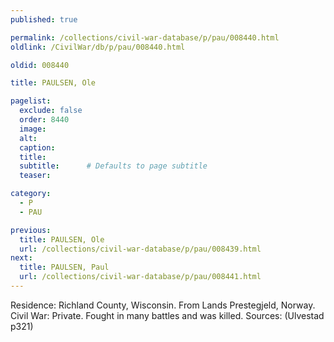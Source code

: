 ```yaml
---
published: true

permalink: /collections/civil-war-database/p/pau/008440.html
oldlink: /CivilWar/db/p/pau/008440.html

oldid: 008440

title: PAULSEN, Ole

pagelist:
  exclude: false
  order: 8440
  image: 
  alt:
  caption:
  title:
  subtitle:      # Defaults to page subtitle
  teaser:

category: 
  - P 
  - PAU

previous:
  title: PAULSEN, Ole
  url: /collections/civil-war-database/p/pau/008439.html  
next:
  title: PAULSEN, Paul
  url: /collections/civil-war-database/p/pau/008441.html   
---
```

Residence: Richland County, Wisconsin. From Lands Prestegjeld, Norway. Civil War: Private. Fought in many battles and was killed. Sources: (Ulvestad p321)